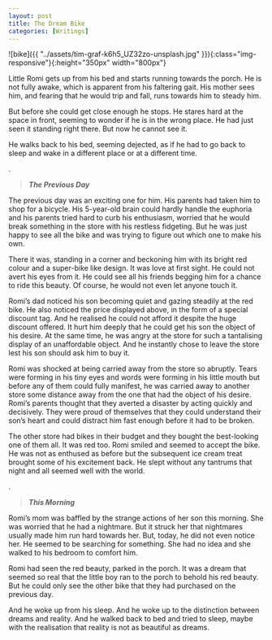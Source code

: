 ```yaml
---
layout: post
title: The Dream Bike
categories: [Writings]
---
```


![bike]({{ "../assets/tim-graf-k6h5_UZ32zo-unsplash.jpg" }}){:class="img-responsive"}{:height="350px" width="800px"}

Little Romi gets up from his bed and starts running towards the porch. He is not fully awake, which is apparent from his faltering gait. His mother sees him, and fearing that he would trip and fall, runs towards him to steady him.

But before she could get close enough he stops. He stares hard at the space in front, seeming to wonder if he is in the wrong place. He had just seen it standing right there. But now he cannot see it.

He walks back to his bed, seeming dejected, as if he had to go back to sleep and wake in a different place or at a different time.

.

> ***The Previous Day***

The previous day was an exciting one for him. His parents had taken him to shop for a bicycle. His 5-year-old brain could hardly handle the euphoria and his parents tried hard to curb his enthusiasm, worried that he would break something in the store with his restless fidgeting. But he was just happy to see all the bike and was trying to figure out which one to make his own.

There it was, standing in a corner and beckoning him with its bright red colour and a super-bike like design. It was love at first sight. He could not avert his eyes from it. He could see all his friends begging him for a chance to ride this beauty. Of course, he would not even let anyone touch it.

Romi’s dad noticed his son becoming quiet and gazing steadily at the red bike. He also noticed the price displayed above, in the form of a special discount tag. And he realised he could not afford it despite the huge discount offered. It hurt him deeply that he could get his son the object of his desire. At the same time, he was angry at the store for such a tantalising display of an unaffordable object. And he instantly chose to leave the store lest his son should ask him to buy it.

Romi was shocked at being carried away from the store so abruptly. Tears were forming in his tiny eyes and words were forming in his little mouth but before any of them could fully manifest, he was carried away to another store some distance away from the one that had the object of his desire. Romi’s parents thought that they averted a disaster by acting quickly and decisively. They were proud of themselves that they could understand their son’s heart and could distract him fast enough before it had to be broken.

The other store had bikes in their budget and they bought the best-looking one of them all. It was red too. Romi smiled and seemed to accept the bike. He was not as enthused as before but the subsequent ice cream treat brought some of his excitement back. He slept without any tantrums that night and all seemed well with the world.

.

> ***This Morning***

Romi’s mom was baffled by the strange actions of her son this morning. She was worried that he had a nightmare. But it struck her that nightmares usually made him run hard towards her. But, today, he did not even notice her. He seemed to be searching for something. She had no idea and she walked to his bedroom to comfort him.

Romi had seen the red beauty, parked in the porch. It was a dream that seemed so real that the little boy ran to the porch to behold his red beauty. But he could only see the other bike that they had purchased on the previous day.

And he woke up from his sleep. And he woke up to the distinction between dreams and reality. And he walked back to bed and tried to sleep, maybe with the realisation that reality is not as beautiful as dreams.